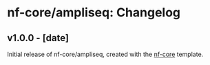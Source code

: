 # nf-core/ampliseq: Changelog

## v1.0.0 - [date]
Initial release of nf-core/ampliseq, created with the [nf-core](http://nf-co.re/) template.
